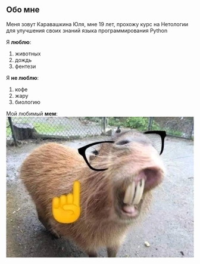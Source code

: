 ## Обо мне
Меня зовут Каравашкина Юля, мне 19 лет, прохожу курс на Нетологии для улучшения своих знаний языка программирования Python

Я **люблю**:
1. животных
2. дождь
3. фентези
   
Я **не люблю**: 
1. кофе
2. жару
3. биологию
   
Мой любимый **мем**:
![Alt text](image.png)